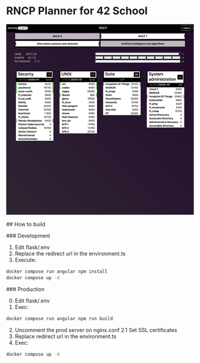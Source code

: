 # RNCP Planner for 42 School

![alt text](image.png)

## How to build

### Development

1. Edit flask/.env
2. Replace the redirect url in the environment.ts
3. Execute:

```bash
docker compose run angular npm install
docker compose up -d
```

### Production

0. Edit flask/.env
1. Exec:
```bash
docker compose run angular npm run build
```

2. Uncomment the prod server on nginx.conf
    2.1 Set SSL certificates
3. Replace redirect url in the environment.ts
4. Exec:
```bash
docker compose up -d
```